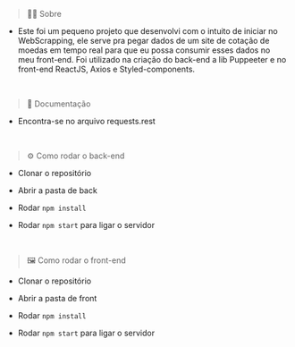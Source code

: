 > 👨‍💻 Sobre
* Este foi um pequeno projeto que desenvolvi com o intuito de iniciar no WebScrapping, ele serve pra pegar dados de um site de cotação de moedas em tempo real para que eu possa consumir esses dados no meu front-end. Foi utilizado na criação do back-end a lib Puppeeter e no front-end ReactJS, Axios e Styled-components.
<br/>


> 📃 Documentação 
* Encontra-se no arquivo requests.rest
<br/>

> ⚙ Como rodar o back-end 
  
* Clonar o repositório

* Abrir a pasta de back
  
* Rodar `npm install`

* Rodar `npm start` para ligar o servidor

<br/>

> 🖼 Como rodar o front-end 
  
* Clonar o repositório

* Abrir a pasta de front
  
* Rodar `npm install`

* Rodar `npm start` para ligar o servidor

<br/>


